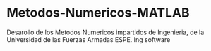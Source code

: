 # Metodos-Numericos-MATLAB

Desarollo de los Metodos Numericos impartidos de Ingenieria, de la Universidad de las Fuerzas Armadas ESPE. Ing software
